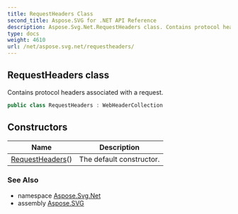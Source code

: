 ```yaml
---
title: RequestHeaders Class
second_title: Aspose.SVG for .NET API Reference
description: Aspose.Svg.Net.RequestHeaders class. Contains protocol headers associated with a request
type: docs
weight: 4610
url: /net/aspose.svg.net/requestheaders/
---
```

## RequestHeaders class

Contains protocol headers associated with a request.

```csharp
public class RequestHeaders : WebHeaderCollection
```

## Constructors

| Name | Description |
| --- | --- |
| [RequestHeaders](requestheaders/)() | The default constructor. |

### See Also

* namespace [Aspose.Svg.Net](../../aspose.svg.net/)
* assembly [Aspose.SVG](../../)
